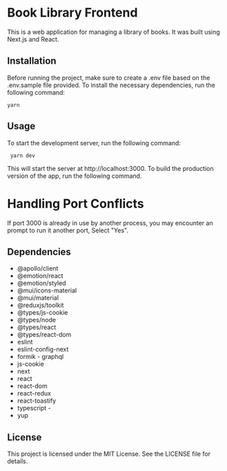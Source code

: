 # Book Library Frontend
This is a web application for managing a library of books. It was built using Next.js and React.

 ## Installation 
 Before running the project, make sure to create a .env file based on the .env.sample file provided. To install the necessary dependencies, run the following command:

    yarn 

## Usage 
To start the development server, run the following command:

     yarn dev

This will start the server at http://localhost:3000. To build the production version of the app, run the following command.

 # Handling Port Conflicts

If port 3000 is already in use by another process, you may encounter an prompt to run it another port, Select "Yes". 


## Dependencies
  -  @apollo/client
  -  @emotion/react
  -  @emotion/styled
  -  @mui/icons-material 
  -  @mui/material
  -  @reduxjs/toolkit
  -  @types/js-cookie
  -  @types/node
  -  @types/react
  -  @types/react-dom 
  -  eslint 
  -  eslint-config-next
  -  formik - graphql 
  -  js-cookie 
  -  next 
  -  react 
  -  react-dom 
  -  react-redux
  -  react-toastify 
  -  typescript -
  -  yup
## License
 This project is licensed under the MIT License. See the LICENSE file for details.